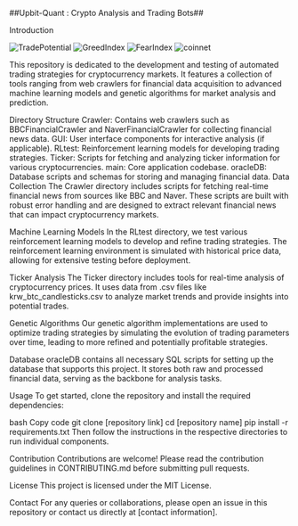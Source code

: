 ##Upbit-Quant : Crypto Analysis and Trading Bots##




Introduction

![TradePotential](https://github.com/Heisnotanimposter/Upbit-Quant/assets/97718938/50c561e0-b2b2-450d-b673-f325b2841742)
![GreedIndex](https://github.com/Heisnotanimposter/Upbit-Quant/assets/97718938/482ac860-9368-477c-9ce0-e93a134e5e0d)
![FearIndex](https://github.com/Heisnotanimposter/Upbit-Quant/assets/97718938/8c74ba2f-4ace-4628-9999-2a852931e0c5)
![coinnet](https://github.com/Heisnotanimposter/Upbit-Quant/assets/97718938/c939950f-83a2-44ee-bade-af48f78400bb)


This repository is dedicated to the development and testing of automated trading strategies for cryptocurrency markets. It features a collection of tools ranging from web crawlers for financial data acquisition to advanced machine learning models and genetic algorithms for market analysis and prediction.

Directory Structure
Crawler: Contains web crawlers such as BBCFinancialCrawler and NaverFinancialCrawler for collecting financial news data.
GUI: User interface components for interactive analysis (if applicable).
RLtest: Reinforcement learning models for developing trading strategies.
Ticker: Scripts for fetching and analyzing ticker information for various cryptocurrencies.
main: Core application codebase.
oracleDB: Database scripts and schemas for storing and managing financial data.
Data Collection
The Crawler directory includes scripts for fetching real-time financial news from sources like BBC and Naver. These scripts are built with robust error handling and are designed to extract relevant financial news that can impact cryptocurrency markets.

Machine Learning Models
In the RLtest directory, we test various reinforcement learning models to develop and refine trading strategies. The reinforcement learning environment is simulated with historical price data, allowing for extensive testing before deployment.

Ticker Analysis
The Ticker directory includes tools for real-time analysis of cryptocurrency prices. It uses data from .csv files like krw_btc_candlesticks.csv to analyze market trends and provide insights into potential trades.

Genetic Algorithms
Our genetic algorithm implementations are used to optimize trading strategies by simulating the evolution of trading parameters over time, leading to more refined and potentially profitable strategies.

Database
oracleDB contains all necessary SQL scripts for setting up the database that supports this project. It stores both raw and processed financial data, serving as the backbone for analysis tasks.

Usage
To get started, clone the repository and install the required dependencies:

bash
Copy code
git clone [repository link]
cd [repository name]
pip install -r requirements.txt
Then follow the instructions in the respective directories to run individual components.

Contribution
Contributions are welcome! Please read the contribution guidelines in CONTRIBUTING.md before submitting pull requests.

License
This project is licensed under the MIT License.

Contact
For any queries or collaborations, please open an issue in this repository or contact us directly at [contact information].
